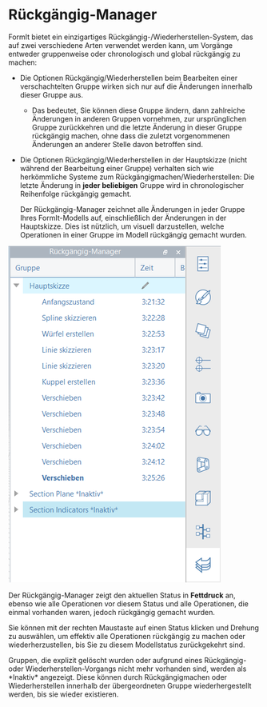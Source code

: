 # Rückgängig-Manager

FormIt bietet ein einzigartiges Rückgängig-/Wiederherstellen-System, das auf zwei verschiedene Arten verwendet werden kann, um Vorgänge entweder gruppenweise oder chronologisch und global rückgängig zu machen:

* Die Optionen Rückgängig/Wiederherstellen beim Bearbeiten einer verschachtelten Gruppe wirken sich nur auf die Änderungen innerhalb dieser Gruppe aus.
   * Das bedeutet, Sie können diese Gruppe ändern, dann zahlreiche Änderungen in anderen Gruppen vornehmen, zur ursprünglichen Gruppe zurückkehren und die letzte Änderung in dieser Gruppe rückgängig machen, ohne dass die zuletzt vorgenommenen Änderungen an anderer Stelle davon betroffen sind.
* Die Optionen Rückgängig/Wiederherstellen in der Hauptskizze (nicht während der Bearbeitung einer Gruppe) verhalten sich wie herkömmliche Systeme zum Rückgängigmachen/Wiederherstellen: Die letzte Änderung in **jeder beliebigen** Gruppe wird in chronologischer Reihenfolge rückgängig gemacht.

   Der Rückgängig-Manager zeichnet alle Änderungen in jeder Gruppe Ihres FormIt-Modells auf, einschließlich der Änderungen in der Hauptskizze. Dies ist nützlich, um visuell darzustellen, welche Operationen in einer Gruppe im Modell rückgängig gemacht wurden.

![](<../.gitbook/assets/undo-manager (1).png>)

Der Rückgängig-Manager zeigt den aktuellen Status in **Fettdruck** an, ebenso wie alle Operationen vor diesem Status und alle Operationen, die einmal vorhanden waren, jedoch rückgängig gemacht wurden.

Sie können mit der rechten Maustaste auf einen Status klicken und Drehung zu auswählen, um effektiv alle Operationen rückgängig zu machen oder wiederherzustellen, bis Sie zu diesem Modellstatus zurückgekehrt sind.

Gruppen, die explizit gelöscht wurden oder aufgrund eines Rückgängig- oder Wiederherstellen-Vorgangs nicht mehr vorhanden sind, werden als \*Inaktiv\* angezeigt. Diese können durch Rückgängigmachen oder Wiederherstellen innerhalb der übergeordneten Gruppe wiederhergestellt werden, bis sie wieder existieren.
